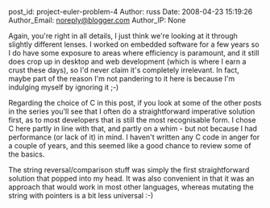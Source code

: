 post_id: project-euler-problem-4
Author: russ
Date: 2008-04-23 15:19:26
Author_Email: noreply@blogger.com
Author_IP: None

Again, you're right in all details, I just think we're looking at it through
slightly different lenses. I worked on embedded software for a few years so I
do have some exposure to areas where efficiency is paramount, and it still
does crop up in desktop and web development (which is where I earn a crust
these days), so I'd never claim it's completely irrelevant. In fact, maybe
part of the reason I'm not pandering to it here is because I'm indulging
myself by ignoring it ;-)

Regarding the choice of C in this post, if you look at some of the other posts
in the series you'll see that I often do a straightforward imperative solution
first, as to most developers that is still the most recognisable form. I chose
C here partly in line with that, and partly on a whim - but not because I had
performance (or lack of it) in mind. I haven't written any C code in anger for
a couple of years, and this seemed like a good chance to review some of the
basics.

The string reversal/comparison stuff was simply the first straightforward
solution that popped into my head. It was also convenient in that it was an
approach that would work in most other languages, whereas mutating the string
with pointers is a bit less universal :-)
